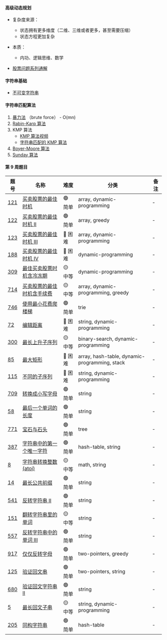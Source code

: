#### 高级动态规划

-   复杂度来源：

    -   状态拥有更多维度（二维、三维或者更多，甚至需要压缩）
    -   状态方程更加复杂

-   本质：

    -   内功、逻辑思维、数学

-   [股票问题系列通解](https://leetcode-cn.com/circle/article/qiAgHn/)

#### 字符串基础

-   [不可变字符串](https://lemire.me/blog/2017/07/07/are-your-strings-immutable/)

#### 字符串匹配算法

1. [暴力法](https://shimo.im/docs/8G0aJqNL86wWrPUE/read) （brute force） - O(mn)
2. [Rabin-Karp 算法](https://shimo.im/docs/1wnsM7eaZ6Ab9j9M/read)
3. KMP 算法
    - [KMP 算法视频](https://www.bilibili.com/video/av11866460?from=search&seid=17425875345653862171)
    - [字符串匹配的 KMP 算法](http://www.ruanyifeng.com/blog/2013/05/Knuth%E2%80%93Morris%E2%80%93Pratt_algorithm.html)
4. [Boyer-Moore 算法](https://www.ruanyifeng.com/blog/2013/05/boyer-moore_string_search_algorithm.html)
5. [Sunday 算法](https://blog.csdn.net/u012505432/article/details/52210975)

#### 第 9 周题目

| 题号                                                                                                                                       | 名称                                                                                                                 | 难度     | 分类                                          | 备注 |
| ------------------------------------------------------------------------------------------------------------------------------------------ | -------------------------------------------------------------------------------------------------------------------- | -------- | --------------------------------------------- | ---- |
| [121](https://leetcode.com/problems/best-time-to-buy-and-sell-stock/discuss/?currentPage=1&orderBy=most_votes&query=)                      | [买卖股票的最佳时机](https://leetcode-cn.com/problems/best-time-to-buy-and-sell-stock/)                              | 🟢 简单  | array, dynamic-programming                    | -    |
| [122](https://leetcode.com/problems/best-time-to-buy-and-sell-stock-ii/discuss/?currentPage=1&orderBy=most_votes&query=)                   | [买卖股票的最佳时机 II](https://leetcode-cn.com/problems/best-time-to-buy-and-sell-stock-ii/)                        | 🟢 简单  | array, greedy                                 | -    |
| [123](https://leetcode.com/problems/best-time-to-buy-and-sell-stock-iii/discuss/?currentPage=1&orderBy=most_votes&query=)                  | [买卖股票的最佳时机 III](https://leetcode-cn.com/problems/best-time-to-buy-and-sell-stock-iii/)                      | 🔴️ 困难 | array, dynamic-programming                    | -    |
| [188](https://leetcode.com/problems/best-time-to-buy-and-sell-stock-iv/discuss/?currentPage=1&orderBy=most_votes&query=)                   | [买卖股票的最佳时机 IV](https://leetcode-cn.com/problems/best-time-to-buy-and-sell-stock-iv/)                        | 🔴️ 困难 | dynamic-programming                           | -    |
| [309](https://leetcode.com/problems/best-time-to-buy-and-sell-stock-with-cooldown/discuss/?currentPage=1&orderBy=most_votes&query=)        | [最佳买卖股票时机含冷冻期](https://leetcode-cn.com/problems/best-time-to-buy-and-sell-stock-with-cooldown/)          | 🟡 中等  | dynamic-programming                           | -    |
| [714](https://leetcode.com/problems/best-time-to-buy-and-sell-stock-with-transaction-fee/discuss/?currentPage=1&orderBy=most_votes&query=) | [买卖股票的最佳时机含手续费](https://leetcode-cn.com/problems/best-time-to-buy-and-sell-stock-with-transaction-fee/) | 🟡 中等  | array, dynamic-programming, greedy            | -    |
| [746](https://leetcode.com/problems/min-cost-climbing-stairs/discuss/?currentPage=1&orderBy=most_votes&query=)                             | [使用最小花费爬楼梯](https://leetcode-cn.com/problems/min-cost-climbing-stairs/)                                     | 🟢 简单  | trie                                          | -    |
| [72](https://leetcode.com/problems/edit-distance/discuss/?currentPage=1&orderBy=most_votes&query=)                                         | [编辑距离](https://leetcode-cn.com/problems/edit-distance/)                                                          | 🔴️ 困难 | string, dynamic-programming                   | -    |
| [300](https://leetcode.com/problems/longest-increasing-subsequence/discuss/?currentPage=1&orderBy=most_votes&query=)                       | [最长上升子序列](https://leetcode-cn.com/problems/longest-increasing-subsequence/)                                   | 🟡 中等  | binary-search, dynamic-programming            | -    |
| [85](https://leetcode.com/problems/maximal-rectangle/discuss/?currentPage=1&orderBy=most_votes&query=)                                     | [最大矩形](https://leetcode-cn.com/problems/maximal-rectangle/)                                                      | 🔴️ 困难 | array, hash-table, dynamic-programming, stack | -    |
| [115](https://leetcode.com/problems/distinct-subsequences/discuss/?currentPage=1&orderBy=most_votes&query=)                                | [不同的子序列](https://leetcode-cn.com/problems/distinct-subsequences/)                                              | 🔴️ 困难 | string, dynamic-programming                   | -    |
| [709](https://leetcode.com/problems/to-lower-case/discuss/?currentPage=1&orderBy=most_votes&query=)                                        | [转换成小写字母](https://leetcode-cn.com/problems/to-lower-case/)                                                    | 🟢 简单  | string                                        | -    |
| [58](https://leetcode.com/problems/length-of-last-word/discuss/?currentPage=1&orderBy=most_votes&query=)                                   | [最后一个单词的长度](https://leetcode-cn.com/problems/length-of-last-word/)                                          | 🟢 简单  | string                                        | -    |
| [771](https://leetcode.com/problems/jewels-and-stones/discuss/?currentPage=1&orderBy=most_votes&query=)                                    | [宝石与石头](https://leetcode-cn.com/problems/jewels-and-stones/)                                                    | 🟢 简单  | tree                                          | -    |
| [387](https://leetcode.com/problems/first-unique-character-in-a-string/discuss/?currentPage=1&orderBy=most_votes&query=)                   | [字符串中的第一个唯一字符](https://leetcode-cn.com/problems/first-unique-character-in-a-string/)                     | 🟢 简单  | hash-table, string                            | -    |
| [8](https://leetcode.com/problems/string-to-integer-atoi/discuss/?currentPage=1&orderBy=most_votes&query=)                                 | [字符串转换整数 (atoi)](https://leetcode-cn.com/problems/string-to-integer-atoi/)                                    | 🟡 中等  | math, string                                  | -    |
| [14](https://leetcode.com/problems/longest-common-prefix/discuss/?currentPage=1&orderBy=most_votes&query=)                                 | [最长公共前缀](https://leetcode-cn.com/problems/longest-common-prefix/)                                              | 🟢 简单  | string                                        | -    |
| [541](https://leetcode.com/problems/reverse-string-ii/discuss/?currentPage=1&orderBy=most_votes&query=)                                    | [反转字符串 II](https://leetcode-cn.com/problems/reverse-string-ii/)                                                 | 🟢 简单  | string                                        | -    |
| [151](https://leetcode.com/problems/reverse-words-in-a-string/discuss/?currentPage=1&orderBy=most_votes&query=)                            | [翻转字符串里的单词](https://leetcode-cn.com/problems/reverse-words-in-a-string/)                                    | 🟡 中等  | string                                        | -    |
| [557](https://leetcode.com/problems/reverse-words-in-a-string-iii/discuss/?currentPage=1&orderBy=most_votes&query=)                        | [反转字符串中的单词 III](https://leetcode-cn.com/problems/reverse-words-in-a-string-iii/)                            | 🟢 简单  | string                                        | -    |
| [917](https://leetcode.com/problems/reverse-only-letters/discuss/?currentPage=1&orderBy=most_votes&query=)                                 | [仅仅反转字母](https://leetcode-cn.com/problems/reverse-only-letters/)                                               | 🟢 简单  | two-pointers, greedy                          | -    |
| [125](https://leetcode.com/problems/valid-palindrome/discuss/?currentPage=1&orderBy=most_votes&query=)                                     | [验证回文串](https://leetcode-cn.com/problems/valid-palindrome/)                                                     | 🟢 简单  | two-pointers, string                          | -    |
| [680](https://leetcode.com/problems/valid-palindrome-ii/discuss/?currentPage=1&orderBy=most_votes&query=)                                  | [验证回文字符串 Ⅱ](https://leetcode-cn.com/problems/valid-palindrome-ii/)                                            | 🟢 简单  | string                                        | -    |
| [5](https://leetcode.com/problems/longest-palindromic-substring/discuss/?currentPage=1&orderBy=most_votes&query=)                          | [最长回文子串](https://leetcode-cn.com/problems/longest-palindromic-substring/)                                      | 🟡 中等  | string, dynamic-programming                   | -    |
| [205](https://leetcode.com/problems/isomorphic-strings/discuss/?currentPage=1&orderBy=most_votes&query=)                                   | [同构字符串](https://leetcode-cn.com/problems/isomorphic-strings/)                                                   | 🟢 简单  | hash-table                                    | -    |
